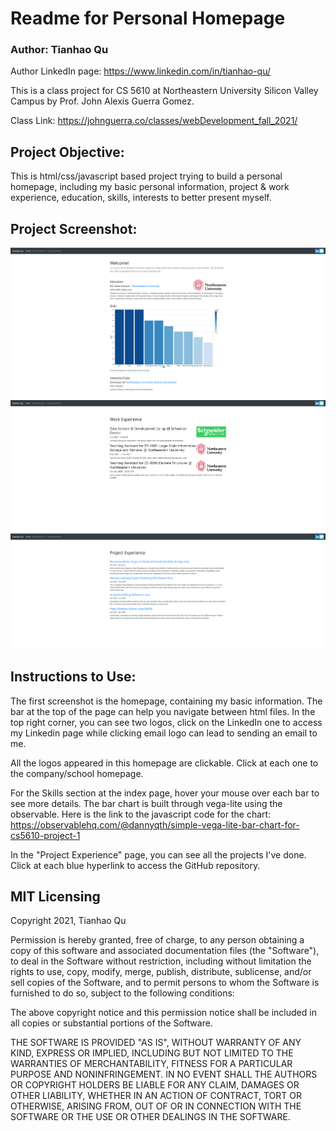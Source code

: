 # Readme for Personal Homepage

### Author: Tianhao Qu

Author LinkedIn page: https://www.linkedin.com/in/tianhao-qu/

This is a class project for CS 5610 at Northeastern University Silicon Valley Campus by Prof. John Alexis Guerra Gomez.

Class Link: https://johnguerra.co/classes/webDevelopment_fall_2021/

## Project Objective:

This is html/css/javascript based project trying to build a personal homepage, including my basic personal information,
project & work experience, education, skills, interests to better present myself.

## Project Screenshot:

![Screenshot of homepage](https://raw.githubusercontent.com/thq12345/PersonalHomepage/main/images/screenshot%20of%20homepage.png)
![Screenshot of work experience page](https://raw.githubusercontent.com/thq12345/PersonalHomepage/main/images/work%20experience.png)
![Screenshot of project experience page](https://raw.githubusercontent.com/thq12345/PersonalHomepage/main/images/project%20experience.png)

## Instructions to Use:

The first screenshot is the homepage, containing my basic information. The bar at the top of the page can help you
navigate between html files. In the top right corner, you can see two logos, click on the LinkedIn one to access my
Linkedin page while clicking email logo can lead to sending an email to me.

All the logos appeared in this homepage are clickable. Click at each one to the company/school homepage.

For the Skills section at the index page, hover your mouse over each bar to see more details. The bar chart is built
through vega-lite using the observable. Here is the link to the javascript code for the chart:
https://observablehq.com/@dannyqth/simple-vega-lite-bar-chart-for-cs5610-project-1

In the "Project Experience" page, you can see all the projects I've done. Click at each blue hyperlink to access the
GitHub repository.

## MIT Licensing

Copyright 2021, Tianhao Qu

Permission is hereby granted, free of charge, to any person obtaining a copy of this software and associated
documentation files (the "Software"), to deal in the Software without restriction, including without limitation the
rights to use, copy, modify, merge, publish, distribute, sublicense, and/or sell copies of the Software, and to permit
persons to whom the Software is furnished to do so, subject to the following conditions:

The above copyright notice and this permission notice shall be included in all copies or substantial portions of the
Software.

THE SOFTWARE IS PROVIDED "AS IS", WITHOUT WARRANTY OF ANY KIND, EXPRESS OR IMPLIED, INCLUDING BUT NOT LIMITED TO THE
WARRANTIES OF MERCHANTABILITY, FITNESS FOR A PARTICULAR PURPOSE AND NONINFRINGEMENT. IN NO EVENT SHALL THE AUTHORS OR
COPYRIGHT HOLDERS BE LIABLE FOR ANY CLAIM, DAMAGES OR OTHER LIABILITY, WHETHER IN AN ACTION OF CONTRACT, TORT OR
OTHERWISE, ARISING FROM, OUT OF OR IN CONNECTION WITH THE SOFTWARE OR THE USE OR OTHER DEALINGS IN THE SOFTWARE.



